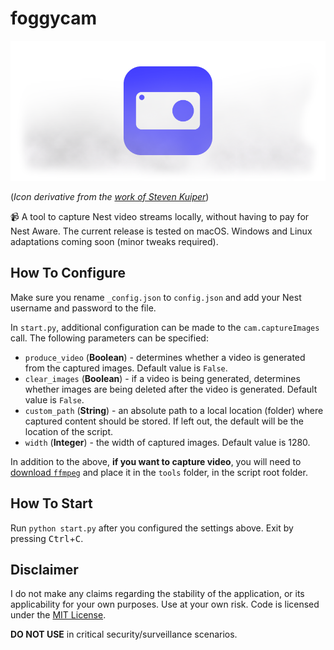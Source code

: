 # foggycam

![Foggycam logo](foggycam-logo.png)

(_Icon derivative from the [work of Steven Kuiper](https://www.iconfinder.com/icons/408402/camera_icon#size=256)_)

📹  A tool to capture Nest video streams locally, without having to pay for Nest Aware. The current release is tested on macOS. Windows and Linux adaptations coming soon (minor tweaks required).

## How To Configure

Make sure you rename `_config.json` to `config.json` and add your Nest username and password to the file.

In `start.py`, additional configuration can be made to the `cam.captureImages` call. The following parameters can be specified:

- `produce_video` (**Boolean**) - determines whether a video is generated from the captured images. Default value is `False`.
- `clear_images` (**Boolean**) - if a video is being generated, determines whether images are being deleted after the video is generated. Default value is `False`.
- `custom_path` (**String**) - an absolute path to a local location (folder) where captured content should be stored. If left out, the default will be the location of the script.
- `width` (**Integer**) - the width of captured images. Default value is 1280.

In addition to the above, **if you want to capture video**, you will need to [download `ffmpeg`](https://www.ffmpeg.org/download.html) and place it in the `tools` folder, in the script root folder.

## How To Start

Run `python start.py` after you configured the settings above. Exit by pressing <kbd>Ctrl</kbd>+<kbd>C</kbd>.

## Disclaimer

I do not make any claims regarding the stability of the application, or its applicability for your own purposes. Use at your own risk. Code is licensed under the [MIT License](https://opensource.org/licenses/MIT).

**DO NOT USE** in critical security/surveillance scenarios.